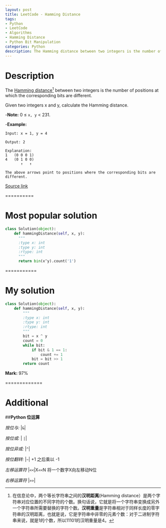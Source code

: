 ```yaml
---
layout: post
title: LeetCode - Hamming Distance
tags:
- Python
- LeetCode
- Algorithms
- Hamming Distance
- Python Bit Manipulation
categories: Python
description: The Hamming distance between two integers is the number of positions at which the corresponding bits are different.Given two integers x and y, calculate the Hamming distance.
---
```


# Description

The [Hamming distance](https://en.wikipedia.org/wiki/Hamming_distance)[^footer_1] between two integers is the number of positions at which the corresponding bits are different.

Given two integers x and y, calculate the Hamming distance.

-**Note:**
0 ≤ `x, y` < 231.

-**Example:**
```
Input: x = 1, y = 4

Output: 2

Explanation:
1   (0 0 0 1)
4   (0 1 0 0)
       ↑   ↑

The above arrows point to positions where the corresponding bits are different.
```

[Source link](https://leetcode.com/problems/hamming-distance/#/description)

==========
# Most popular solution

```Python
class Solution(object):
    def hammingDistance(self, x, y):
      """
      :type x: int
      :type y: int
      :rtype: int
      """
      return bin(x^y).count('1')
```

===========
# My solution

```python
class Solution(object):
    def hammingDistance(self, x, y):
        """
        :type x: int
        :type y: int
        :rtype: int
        """
        bit = x ^ y
        count = 0
        while bit:
            if bit & 1 == 1:
                count += 1
            bit = bit >> 1
        return count
```

**Mark:** 97%

=============
# Additional

##**Python 位运算**

*按位与:* |`&`|

*按位或:* | `|`|

*按位异或:* |`^`|

*按位翻转:* |`~`| +1 之后乘以 -1

*左移运算符* |`<<`|X`<<`N 将一个数字X向左移动N位

*右移运算符* |`>>`|      

[^footer_1]: 在信息论中，两个等长字符串之间的**汉明距离**(Hamming distance）是两个字符串对应位置的不同字符的个数。换句话说，它就是将一个字符串变换成另外一个字符串所需要替换的字符个数。**汉明重量**是字符串相对于同样长度的零字符串的汉明距离，也就是说，它是字符串中非零的元素个数：对于二进制字符串来说，就是1的个数，所以11101的汉明重量是4。
